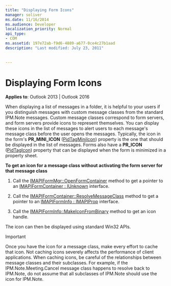 ```yaml
---
title: "Displaying Form Icons"
manager: soliver
ms.date: 11/16/2014
ms.audience: Developer
localization_priority: Normal
api_type:
- COM
ms.assetid: 197e72ab-f9d6-4889-a677-0ce4c27b1aad
description: "Last modified: July 23, 2011"
 
 
---
```


# Displaying Form Icons

  
  
**Applies to**: Outlook 2013 | Outlook 2016 
  
When displaying a list of messages in a folder, it is helpful to your users if you distinguish messages with custom message classes from the standard IPM.Note messages. Custom message classes correspond to form servers, and form servers provide icons to represent themselves. You can display these icons in the list of messages to alert users to each message's message class before the user opens the messages. Typically, the icon in the form's **PR_MINI_ICON** ([PidTagMiniIcon](pidtagminiicon-canonical-property.md)) property is the one that should be displayed in the list of messages. Forms also have a **PR_ICON** ([PidTagIcon](pidtagicon-canonical-property.md)) property that can be displayed when the form is minimized in a property sheet.
  
 **To get an icon for a message class without activating the form server for that message class**
  
1. Call the [IMAPIFormMgr::OpenFormContainer](imapiformmgr-openformcontainer.md) method to get a pointer to an [IMAPIFormContainer : IUnknown](imapiformcontaineriunknown.md) interface. 
    
2. Call the [IMAPIFormContainer::ResolveMessageClass](imapiformcontainer-resolvemessageclass.md) method to get a pointer to an [IMAPIFormInfo : IMAPIProp](imapiforminfoimapiprop.md) interface. 
    
3. Call the [IMAPIFormInfo::MakeIconFromBinary](imapiforminfo-makeiconfrombinary.md) method to get an icon handle. 
    
The icon can then be displayed using standard Win32 APIs.
  
> [!IMPORTANT]
> Once you have the icon for a message class, make every effort to cache that icon. Not caching icons severely affects the performance of client applications. When caching icons, be careful of the relationships between message classes and their subclasses. For example, if the IPM.Note.Meeting.Cancel message class happens to resolve back to IPM.Note, do not assume that all subclasses of IPM.Note should use the icon for IPM.Note. 
  

